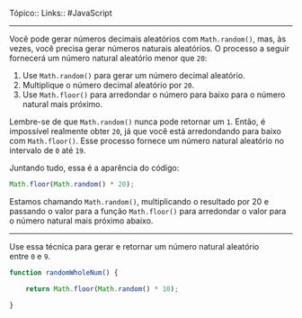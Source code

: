 Tópico::
Links:: #JavaScript 

---

Você pode gerar números decimais aleatórios com `Math.random()`, mas, às vezes, você precisa gerar números naturais aleatórios. O processo a seguir fornecerá um número natural aleatório menor que `20`:

1. Use `Math.random()` para gerar um número decimal aleatório.
2. Multiplique o número decimal aleatório por `20`.
3. Use `Math.floor()` para arredondar o número para baixo para o número natural mais próximo.

Lembre-se de que `Math.random()` nunca pode retornar um `1`. Então, é impossível realmente obter `20`, já que você está arredondando para baixo com `Math.floor()`. Esse processo fornece um número natural aleatório no intervalo de `0` até `19`.

Juntando tudo, essa é a aparência do código:

```js
Math.floor(Math.random() * 20);
```

Estamos chamando `Math.random()`, multiplicando o resultado por 20 e passando o valor para a função `Math.floor()` para arredondar o valor para o número natural mais próximo abaixo.

---

Use essa técnica para gerar e retornar um número natural aleatório entre `0` e `9`.

```js
function randomWholeNum() {

	return Math.floor(Math.random() * 10);

}

```